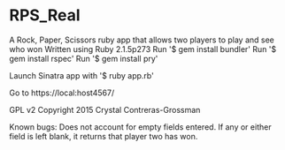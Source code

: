 # RPS_Real
A Rock, Paper, Scissors ruby app that allows two players to play and see who won
Written using Ruby 2.1.5p273
Run '$ gem install bundler'
Run '$ gem install rspec'
Run '$ gem install pry'


Launch Sinatra app with '$ ruby app.rb'


Go to https://local:host4567/

GPL v2 Copyright 2015 Crystal Contreras-Grossman

Known bugs:
Does not account for empty fields entered. If any or either field is left blank, it returns that player two has won.
